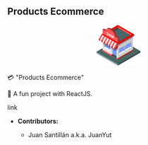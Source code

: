 ## Products Ecommerce

<p align="center">
  <img src="/src/images/ecommerce.png" width="100"/>
 </p>

💳 "Products Ecommerce"

👻 A fun project with ReactJS.

link

- **Contributors:**

  - Juan Santillán a.k.a. JuanYut
